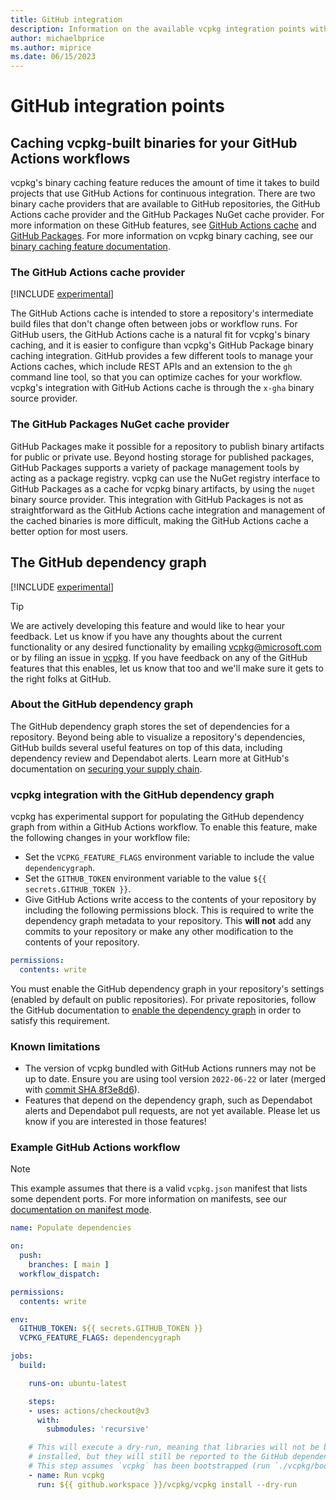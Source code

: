 ```yaml
---
title: GitHub integration
description: Information on the available vcpkg integration points with GitHub
author: michaelbprice
ms.author: miprice
ms.date: 06/15/2023
---
```


# GitHub integration points

## <a name="caching"></a> Caching vcpkg-built binaries for your GitHub Actions workflows

vcpkg's binary caching feature reduces the amount of time it takes to build projects that use GitHub Actions for continuous integration. There are two binary cache providers that are available to GitHub repositories, the GitHub Actions cache provider and the GitHub Packages NuGet cache provider. For more information on these GitHub features, see [GitHub Actions cache](https://docs.github.com/actions/using-workflows/caching-dependencies-to-speed-up-workflows) and [GitHub Packages](https://docs.github.com/packages/learn-github-packages/introduction-to-github-packages). For more information on vcpkg binary caching, see our [binary caching feature documentation](./users/binarycaching.md).

### <a name="caching-actions"></a> The GitHub Actions cache provider

[!INCLUDE [experimental](../includes/experimental.md)]

The GitHub Actions cache is intended to store a repository's intermediate build files that don't change often between jobs or workflow runs. For GitHub users, the GitHub Actions cache is a natural fit for vcpkg's binary caching, and it is easier to configure than vcpkg's GitHub Package binary caching integration. GitHub provides a few different tools to manage your Actions caches, which include REST APIs and an extension to the `gh` command line tool, so that you can optimize caches for your workflow. vcpkg's integration with GitHub Actions cache is through the `x-gha` binary source provider.

### <a name="caching-nuget"></a> The GitHub Packages NuGet cache provider

GitHub Packages make it possible for a repository to publish binary artifacts for public or private use. Beyond hosting storage for published packages, GitHub Packages supports a variety of package management tools by acting as a package registry. vcpkg can use the NuGet registry interface to GitHub Packages as a cache for vcpkg binary artifacts, by using the `nuget` binary source provider. This integration with GitHub Packages is not as straightforward as the GitHub Actions cache integration and management of the cached binaries is more difficult, making the GitHub Actions cache a better option for most users.

## <a name="dependency-graph"></a> The GitHub dependency graph

[!INCLUDE [experimental](../includes/experimental.md)]

> [!TIP]
> We are actively developing this feature and would like to hear your feedback. Let us know if you have any thoughts about the current functionality or any desired functionality by emailing [vcpkg@microsoft.com](mailto:vcpkg@microsoft.com) or by filing an issue in [vcpkg](https://github.com/microsoft/vcpkg/issues). If you have feedback on any of the GitHub features that this enables, let us know that too and we'll make sure it gets to the right folks at GitHub.

### About the GitHub dependency graph

The GitHub dependency graph stores the set of dependencies for a repository. Beyond being able to visualize a repository's dependencies, GitHub builds several useful features on top of this data, including dependency review and Dependabot alerts. Learn more at GitHub's documentation on [securing your supply chain](https://docs.github.com/en/code-security/supply-chain-security/understanding-your-software-supply-chain/about-supply-chain-security).

### vcpkg integration with the GitHub dependency graph

vcpkg has experimental support for populating the GitHub dependency graph from within a GitHub Actions workflow. To enable this feature, make the following changes in your workflow file:

* Set the `VCPKG_FEATURE_FLAGS` environment variable to include the value `dependencygraph`. 
* Set the `GITHUB_TOKEN` environment variable to the value `${{ secrets.GITHUB_TOKEN }}`.
* Give GitHub Actions write access to the contents of your repository by including the following permissions block. This is required to write the dependency graph metadata to your repository. This __will not__ add any commits to your repository or make any other modification to the contents of your repository.

```yaml
permissions:
  contents: write
```

You must enable the GitHub dependency graph in your repository's settings (enabled by default on public repositories). For private repositories, follow the GitHub documentation to [enable the dependency graph](https://docs.github.com/code-security/supply-chain-security/understanding-your-software-supply-chain/configuring-the-dependency-graph#enabling-and-disabling-the-dependency-graph-for-a-private-repository) in order to satisfy this requirement.

### Known limitations


* The version of vcpkg bundled with GitHub Actions runners may not be up to date. Ensure you are using tool version `2022-06-22` or later (merged with [commit SHA 8f3e8d6](https://github.com/microsoft/vcpkg/commit/8f3e8d6e95c7f91edea60c47a7d1414ab5ca9492)).
* Features that depend on the dependency graph, such as Dependabot alerts and Dependabot pull requests, are not yet available. Please let us know if you are interested in those features!

### Example GitHub Actions workflow

> [!NOTE]
> This example assumes that there is a valid `vcpkg.json` manifest that lists some dependent ports. For more information on manifests, see our [documentation on manifest mode](./users/manifests.md).

```yaml
name: Populate dependencies

on:
  push:
    branches: [ main ]
  workflow_dispatch:

permissions:
  contents: write

env:
  GITHUB_TOKEN: ${{ secrets.GITHUB_TOKEN }}
  VCPKG_FEATURE_FLAGS: dependencygraph

jobs:
  build:

    runs-on: ubuntu-latest

    steps:
    - uses: actions/checkout@v3
      with:
        submodules: 'recursive'

    # This will execute a dry-run, meaning that libraries will not be built and
    # installed, but they will still be reported to the GitHub dependency graph.
    # This step assumes `vcpkg` has been bootstrapped (run `./vcpkg/bootstrap-vcpkg`)
    - name: Run vcpkg
      run: ${{ github.workspace }}/vcpkg/vcpkg install --dry-run

```